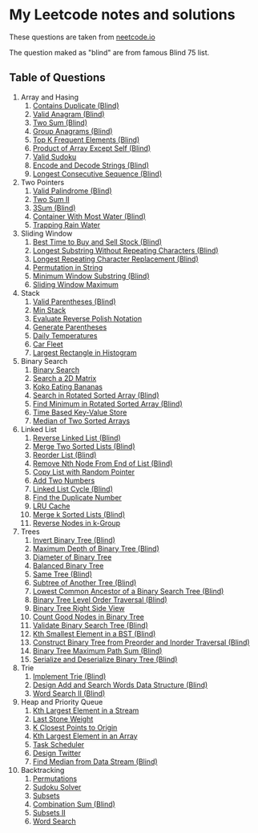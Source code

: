 # My Leetcode notes and solutions

These questions are taken from [neetcode.io](https://neetcode.io/)

The question maked as "blind" are from famous Blind 75 list.

## Table of Questions

1. Array and Hasing
    1. [Contains Duplicate (Blind)](./array-and-hashing/contains-duplicate.md)
    2. [Valid Anagram (Blind)](./array-and-hashing/valid-anagram.md)
    3. [Two Sum (Blind)](./array-and-hashing/two-sum.md)
    4. [Group Anagrams (Blind)](./array-and-hashing/two-sum.md)
    5. [Top K Frequent Elements (Blind)](./array-and-hashing/top-k-frequnt-elements.md)
    6. [Product of Array Except Self (Blind)](./array-and-hashing/product-of-array-except-self.md)
    7. [Valid Sudoku](./array-and-hashing/valid.sudoku.md)
    8. [Encode and Decode Strings (Blind)](./array-and-hashing/encode-decode-strings.md)
    9. [Longest Consecutive Sequence (Blind)](./array-and-hashing/longest-consecutive-sequence.md)
2. Two Pointers
    1. [Valid Palindrome (Blind)](./two-pointers/valid-palindrome.md)
    2. [Two Sum II](./two-pointers/two-sum-ii.md)
    3. [3Sum (Blind)](./two-pointers/3-sum.md)
    4. [Container With Most Water (Blind)](./two-pointers/container-with-most-water.md)
    5. [Trapping Rain Water](./two-pointers/trapping-rain-water.md)
3. Sliding Window
    1. [Best Time to Buy and Sell Stock (Blind)](./sliding-window/best-time-to-buy-and-sell-stock.md)
    2. [Longest Substring Without Repeating Characters (Blind)](./sliding-window/longest-substring-without-repeating-characters.md)
    3. [Longest Repeating Character Replacement (Blind)](./sliding-window/longest-repeating-character-replacement.md)
    4. [Permutation in String](./sliding-window/permutation-in-string.md)
    5. [Minimum Window Substring (Blind)](./sliding-window/minimum-window-substring.md)
    6. [Sliding Window Maximum](./sliding-window/sliding-window-maximum.md)
4. Stack
    1. [Valid Parentheses (Blind)](./stack/valid-parentheses.md)
    2. [Min Stack](./stack/min-stack.md)
    3. [Evaluate Reverse Polish Notation](./stack/evaluate-reverse-polish-notation.md)
    4. [Generate Parentheses](./stack/generate-parentheses.md)
    5. [Daily Temperatures](./stack/daily-temperatures.md)
    6. [Car Fleet](./stack/car-fleet.md)
    7. [Largest Rectangle in Histogram](./stack/largest-rectangle-in-histogram.md)
5. Binary Search
    1. [Binary Search](./binary-search/binary-search.md)
    2. [Search a 2D Matrix](./binary-search/search-a-2d-matrix.md)
    3. [Koko Eating Bananas](./binary-search/koko-eating-bananas.md)
    4. [Search in Rotated Sorted Array (Blind)](./binary-search/search-in-rotated-sorted-array.md)
    5. [Find Minimum in Rotated Sorted Array (Blind)](./binary-search/find-minimum-in-rotated-sorted-array.md)
    6. [Time Based Key-Value Store](./binary-search/time-based-key-value-store.md)
    7. [Median of Two Sorted Arrays](./binary-search/median-of-two-sorted-arrays.md)
6. Linked List
    1. [Reverse Linked List (Blind)](./linked-list/reverse-linked-list.md)
    2. [Merge Two Sorted Lists (Blind)](./linked-list/merge-two-sorted-lists.md)
    3. [Reorder List (Blind)](./linked-list/reorder-list.md)
    4. [Remove Nth Node From End of List (Blind)](./linked-list/remove-nth-node-from-end-of-list.md)
    5. [Copy List with Random Pointer](./linked-list/copy-list-with-random-pointer.md)
    6. [Add Two Numbers](./linked-list/add-two-numbers.md)
    7. [Linked List Cycle (Blind)](./linked-list/linked-list-cycle.md)
    8. [Find the Duplicate Number](./linked-list/find-the-duplicate-number.md)
    9. [LRU Cache](./linked-list/lru-cache.md)
    10. [Merge k Sorted Lists (Blind)](./linked-list/merge-k-sorted-lists.md)
    11. [Reverse Nodes in k-Group](./linked-list/reverse-nodes-in-k-group.md)
7. Trees
    1. [Invert Binary Tree (Blind)](./tree/invert-binary-tree.md)
    2. [Maximum Depth of Binary Tree (Blind)](./tree/maximum-depth-of-binary-tree.md)
    3. [Diameter of Binary Tree](./tree/diameter-of-binary-tree.md)
    4. [Balanced Binary Tree](./tree/balanced-binary-tree.md)
    5. [Same Tree (Blind)](./tree/same-tree.md)
    6. [Subtree of Another Tree (Blind)](./tree/subtree-of-another-tree.md)
    7. [Lowest Common Ancestor of a Binary Search Tree (Blind)](./tree/lowest-common-ancestor-of-a-binary-search-tree.md)
    8. [Binary Tree Level Order Traversal (Blind)](./tree/binary-tree-level-order-traversal.md)
    9. [Binary Tree Right Side View](./tree/binary-tree-right-side-view.md)
    10. [Count Good Nodes in Binary Tree](./tree/count-good-nodes-in-binary-tree.md)
    11. [Validate Binary Search Tree (Blind)](./tree/validate-binary-search-tree.md)
    12. [Kth Smallest Element in a BST (Blind)](./tree/kth-smallest-element-in-a-bst.md)
    12. [Construct Binary Tree from Preorder and Inorder Traversal (Blind)](./tree/construct-binary-tree-from-preorder-and-inorder-traversal.md)
    13. [Binary Tree Maximum Path Sum (Blind)](./tree/binary-tree-maximum-path-sum.md)
    14. [Serialize and Deserialize Binary Tree (Blind)](./tree/serialize-and-deserialize-binary-tree.md)
8. Trie
    1. [Implement Trie (Blind)](./trie/implement-trie.md)
    2. [Design Add and Search Words Data Structure (Blind)](./trie/design-add-and-search-words-data-structure.md)
    3. [Word Search II (Blind)](./trie/word-search-ii.md)
9. Heap and Priority Queue
    1. [Kth Largest Element in a Stream](./heap-and-priority-queue/kth-largest-element-in-a-stream.md)
    2. [Last Stone Weight](./heap-and-priority-queue/last-stone-weight.md)
    3. [K Closest Points to Origin](./heap-and-priority-queue/k-closest-points-to-origin.md)
    4. [Kth Largest Element in an Array](./heap-and-priority-queue/kth-largest-element-in-an-array.md)
    5. [Task Scheduler](./heap-and-priority-queue/task-scheduler.md)
    6. [Design Twitter](./heap-and-priority-queue/design-twitter.md)
    7. [Find Median from Data Stream (Blind)](./heap-and-priority-queue/find-median-from-data-stream.md)
10. Backtracking
    1. [Permutations](./backtracking/permutations.md)
    2. [Sudoku Solver](./backtracking/sudoku-solver.md)
    3. [Subsets](./backtracking/subsets.md)
    4. [Combination Sum (Blind)](./backtracking/combination-sum.md)
    5. [Subsets II](./backtracking/subsets-ii.md)
    6. [Word Search](./backtracking/word-search.md)